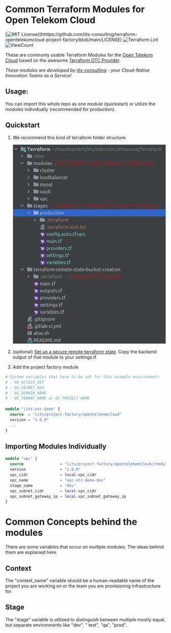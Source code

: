 # Common Terraform Modules for Open Telekom Cloud

[![MIT License](https://img.shields.io/apm/l/atomic-design-ui.svg?)](hhttps://github.com/iits-consulting/terraform-opentelekomcloud-project-factory/blob/main/LICENSE)
![Terraform Lint](https://github.com/iits-consulting/terraform-opentelekomcloud-project-factory/workflows/terraform-lint/badge.svg)
![ViewCount](https://views.whatilearened.today/views/github/iits-consulting/terraform-opentelekomcloud-project-factory.svg)

These are commonly usable Terraform Modules for the [Open Telekom Cloud](https://open-telekom-cloud.com) based on the
awesome [Terraform OTC Provider](https://registry.terraform.io/providers/opentelekomcloud/opentelekomcloud/latest/docs).

*These modules are developed by [iits-consulting](https://iits-consulting.de/) - your Cloud-Native Innovation Teams as a
Service!*

## Usage:

You can import this whole repo as one module (quickstart) or utilize the modules individually (recommended for production).

## Quickstart

1. We recommend this kind of terraform folder structure:
   
   ![terraform-architecture](docs/terraform-architecture.png)
   
2. (optional) [Set up a secure remote terraform state](https://github.com/iits-consulting/terraform-opentelekomcloud-obs-tf-state).
   Copy the backend output of that module to your settings.tf
2. Add the project factory module

```terraform
# System variables that have to be set for this example environment:
# - OS_ACCESS_KEY
# - OS_SECRET_KEY
# - OS_DOMAIN_NAME
# - OS_TENANT_NAME or OS_PROJECT_NAME

module "iits-otc-demo" {
  source  = "iits/project-factory/opentelekomcloud"
  version = "1.0.0"
  ...
}
```

## Importing Modules Individually

```terraform
module "vpc" {
  source                = "iits/project-factory/opentelekomcloud//modules/vpc"
  version               = "1.0.0"
  vpc_cidr              = local.vpc_cidr
  vpc_name              = "vpc-otc-demo-dev"
  stage_name            = "dev"
  vpc_subnet_cidr       = local.vpc_cidr
  vpc_subnet_gateway_ip = local.vpc_subnet_gateway_ip
}
```

# Common Concepts behind the modules

There are some variables that occur on multiple modules. The ideas behind them are explained here.

## Context

The "context_name" variable should be a human-readable name of the project you are working on or the team you are
provisioning infrastructure for.

## Stage

The "stage" variable is utilized to distinguish between multiple mostly equal, but separate environments like "dev", "
test", "qa", "prod".

